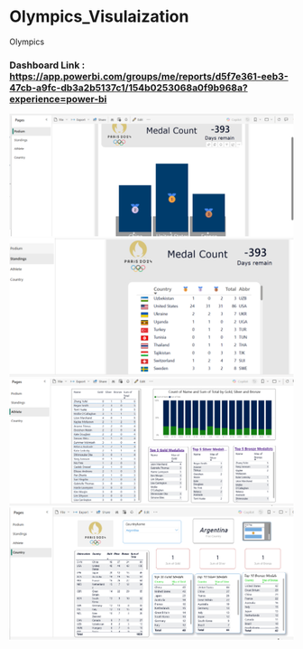 # Olympics_Visulaization
Olympics

### Dashboard Link : https://app.powerbi.com/groups/me/reports/d5f7e361-eeb3-47cb-a9fc-db3a2b5137c1/154b0253068a0f9b968a?experience=power-bi


![img alt](https://github.com/aHemanth123/Olympics_Visulaization/blob/0975808e365bd1abc57a1afaf47aabe63f450d0e/Podium.png)
![img alt]( https://github.com/aHemanth123/Olympics_Visulaization/blob/0975808e365bd1abc57a1afaf47aabe63f450d0e/Standings.png) 
![img alt](https://github.com/aHemanth123/Olympics_Visulaization/blob/0975808e365bd1abc57a1afaf47aabe63f450d0e/Athelete.png)
![img alt](https://github.com/aHemanth123/Olympics_Visulaization/blob/0975808e365bd1abc57a1afaf47aabe63f450d0e/Country.png)
